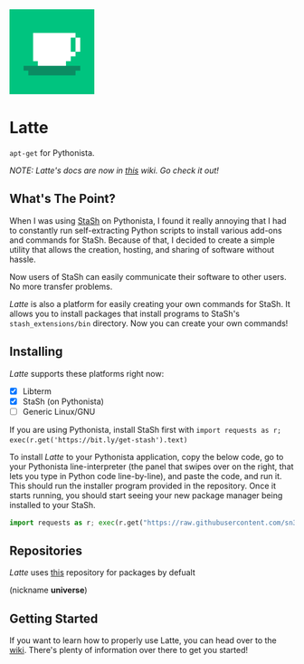 <img src="latte.png" width="150px" height="150px" alt="Latte's logo" />

# Latte

`apt-get` for Pythonista.

*NOTE:* _Latte's docs are now in [this](https://github.com/sn3ksoftware/Latte/wiki) wiki. Go check it out!_

## What's The Point?

When I was using [StaSh](https://github.com/ywangd/stash) on Pythonista, I found it really annoying that I had to constantly run self-extracting Python scripts to install various add-ons and commands for StaSh. Because of that, I decided to create a simple utility that allows the creation, hosting, and sharing of software without hassle.

Now users of StaSh can easily communicate their software to other users. No more transfer problems.

_Latte_ is also a platform for easily creating your own commands for StaSh. It allows you to install packages that install programs to StaSh's `stash_extensions/bin` directory. Now you can create your own commands!

## Installing

_Latte_ supports these platforms right now:

- [x] Libterm
- [x] StaSh (on Pythonista)
- [ ] Generic Linux/GNU

If you are using Pythonista, install StaSh first with `import requests as r; exec(r.get('https://bit.ly/get-stash').text)`

To install _Latte_ to your Pythonista application, copy the below code, go to your Pythonista line-interpreter (the panel that swipes over on the right, that lets you type in Python code line-by-line), and paste the code, and run it. This should run the installer program provided in the repository. Once it starts running, you should start seeing your new package manager being installed to your StaSh.

```python
import requests as r; exec(r.get("https://raw.githubusercontent.com/sn3ksoftware/Latte/master/installer.py").text);
```

## Repositories

_Latte_ uses [this](https://github.com/sn3ksoftware/latte-universe) repository for packages by defualt

(nickname **universe**)

## Getting Started

If you want to learn how to properly use Latte, you can head over to the [wiki](https://github.com/sn3ksoftware/Latte/wiki). There's plenty of information over there to get you started!
